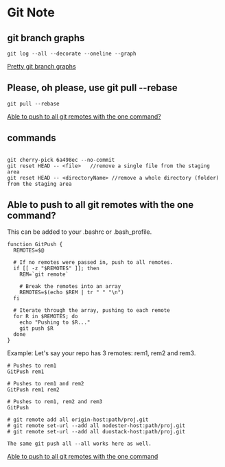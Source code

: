 Git Note
=======

git branch graphs
----------

```
git log --all --decorate --oneline --graph
```


[Pretty git branch graphs](https://stackoverflow.com/questions/1057564/pretty-git-branch-graphs)





Please, oh please, use git pull --rebase
----------

```
git pull --rebase

```

[Able to push to all git remotes with the one command?](https://coderwall.com/p/7aymfa/please-oh-please-use-git-pull-rebase)


commands
----------

```

git cherry-pick 6a498ec --no-commit
git reset HEAD -- <file>   //remove a single file from the staging area
git reset HEAD -- <directoryName> //remove a whole directory (folder) from the staging area

```



Able to push to all git remotes with the one command?
----------

This can be added to your .bashrc or .bash_profile.

```
function GitPush {
  REMOTES=$@

  # If no remotes were passed in, push to all remotes.
  if [[ -z "$REMOTES" ]]; then
    REM=`git remote`

    # Break the remotes into an array
    REMOTES=$(echo $REM | tr " " "\n")
  fi

  # Iterate through the array, pushing to each remote
  for R in $REMOTES; do
    echo "Pushing to $R..."
    git push $R
  done
}
```
Example: Let's say your repo has 3 remotes: rem1, rem2 and rem3.

```
# Pushes to rem1
GitPush rem1

# Pushes to rem1 and rem2
GitPush rem1 rem2

# Pushes to rem1, rem2 and rem3
GitPush
```



```
# git remote add all origin-host:path/proj.git
# git remote set-url --add all nodester-host:path/proj.git
# git remote set-url --add all duostack-host:path/proj.git

The same git push all --all works here as well.
```

[Able to push to all git remotes with the one command](https://stackoverflow.com/questions/5785549/able-to-push-to-all-git-remotes-with-the-one-command)


